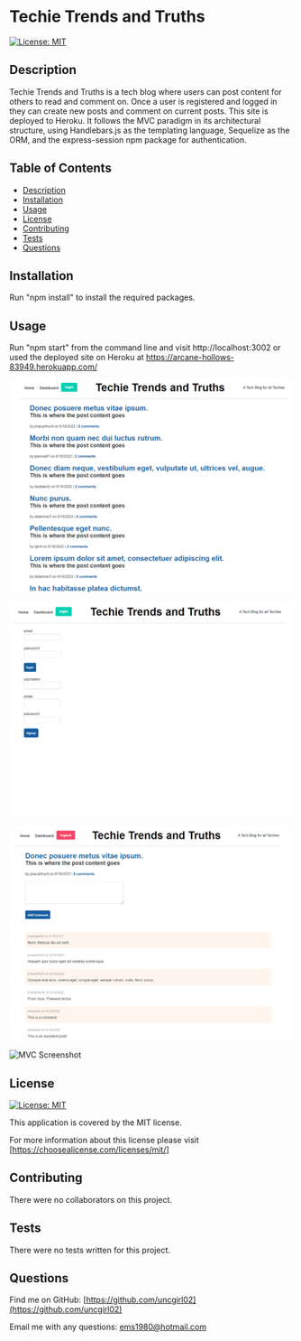 # Techie Trends and Truths
    
[![License: MIT](https://img.shields.io/badge/License-MIT-yellow.svg)](https://opensource.org/licenses/MIT)

## Description

Techie Trends and Truths is a tech blog where users can post content for others to read and comment on.  Once a user is registered and logged in they can create new posts and comment on current posts.  This site is deployed to Heroku. It follows the MVC paradigm in its architectural structure, using Handlebars.js as the templating language, Sequelize as the ORM, and the express-session npm package for authentication.

## Table of Contents

- [Description](#description)
- [Installation](#installation)
- [Usage](#usage)
- [License](#license)
- [Contributing](#contributing)
- [Tests](#tests)
- [Questions](#questions)

## Installation

Run "npm install" to install the required packages.

## Usage

Run "npm start" from the command line and visit http://localhost:3002 or used the deployed site on Heroku at https://arcane-hollows-83949.herokuapp.com/ 

![MVC Screenshot](./assets/images/screenshot1.png)

![MVC Screenshot](./assets/images/screenshot2.png)

![MVC Screenshot](./assets/images/screenshot3.png)

![MVC Screenshot](./assets/images/screenshot4.png)

## License

[![License: MIT](https://img.shields.io/badge/License-MIT-yellow.svg)](https://opensource.org/licenses/MIT)

This application is covered by the MIT license. 

For more information about this license please visit [https://choosealicense.com/licenses/mit/]

## Contributing

There were no collaborators on this project.

## Tests

There were no tests written for this project.

## Questions

Find me on GitHub: [https://github.com/uncgirl02](https://github.com/uncgirl02)

Email me with any questions: ems1980@hotmail.com
    
